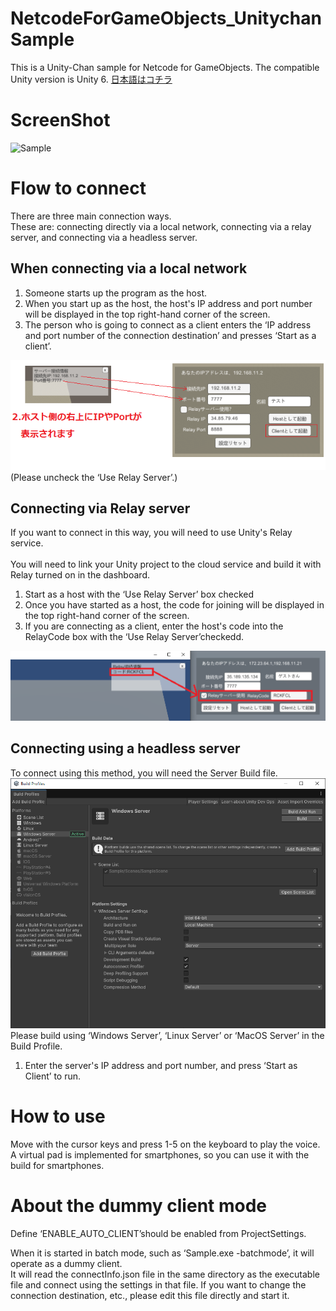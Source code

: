 # NetcodeForGameObjects_UnitychanSample
This is a Unity-Chan sample for Netcode for GameObjects.
The compatible Unity version is Unity 6.
[日本語はコチラ](README.ja.md)


# ScreenShot
![Sample](docs/Sample.gif "Sample")

# Flow to connect
There are three main connection ways. <br />
These are: connecting directly via a local network, connecting via a relay server, and connecting via a headless server. <br />


## When connecting via a local network
1. Someone starts up the program as the host. <br />
2. When you start up as the host, the host's IP address and port number will be displayed in the top right-hand corner of the screen. <br />
3. The person who is going to connect as a client enters the ‘IP address and port number of the connection destination’ and presses ‘Start as a client’. <br />

![](docs/LANHost.png) <br />
(Please uncheck the ‘Use Relay Server’.)

## Connecting via Relay server

If you want to connect in this way, you will need to use Unity's Relay service. <br />
<br />
You will need to link your Unity project to the cloud service and build it with Relay turned on in the dashboard.

1. Start as a host with the ‘Use Relay Server’ box checked<br />
2. Once you have started as a host, the code for joining will be displayed in the top right-hand corner of the screen.<br />
3. If you are connecting as a client, enter the host's code into the RelayCode box with the ‘Use Relay Server’checkedd.


![](docs/RelayCode.png) <br />

## Connecting using a headless server

To connect using this method, you will need the Server Build file. <br />
![](docs/ServerBuild.png) <br />
Please build using ‘Windows Server’, ‘Linux Server’ or ‘MacOS Server’ in the Build Profile.

1. Enter the server's IP address and port number, and press ‘Start as Client’ to run.

# How to use
Move with the cursor keys and press 1-5 on the keyboard to play the voice. <br />
A virtual pad is implemented for smartphones, so you can use it with the build for smartphones. <br />

# About the dummy client mode
Define ‘ENABLE_AUTO_CLIENT’should be enabled from ProjectSettings. <br />

When it is started in batch mode, such as ‘Sample.exe -batchmode’, it will operate as a dummy client. <br />
It will read the connectInfo.json file in the same directory as the executable file and connect using the settings in that file. If you want to change the connection destination, etc., please edit this file directly and start it. <br />